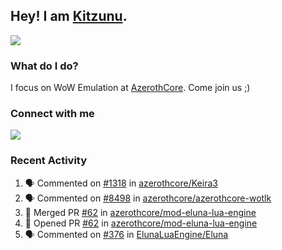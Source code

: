 ## Hey! I am [Kitzunu](https://Github.com/Kitzunu).

<!--<a href="https://github-readme-stats.kitzunu.vercel.app/api?username=Kitzunu&show_icons=true&theme=dark">
  <img align="center" src="https://github-readme-stats.kitzunu.vercel.app/api?username=Kitzunu&show_icons=true&theme=dark" />
</a>-->
<a href="https://github-readme-stats.kitzunu.vercel.app/api?username=Kitzunu&show_icons=true&theme=dark">
  <img align="center" src="https://github-readme-stats.vercel.app/api/top-langs/?username=Kitzunu&layout=compact&theme=dark" />
</a>

### What do I do?

I focus on WoW Emulation at [AzerothCore](https://Github.com/AzerothCore). Come join us ;)

### Connect with me
[![](https://img.shields.io/badge/AzerothCore%20Discord-Connect%20with%20me!-green)](https://discord.com/invite/gkt4y2x)

### Recent Activity

<!--START_SECTION:activity-->
1. 🗣 Commented on [#1318](https://github.com/azerothcore/Keira3/issues/1318) in [azerothcore/Keira3](https://github.com/azerothcore/Keira3)
2. 🗣 Commented on [#8498](https://github.com/azerothcore/azerothcore-wotlk/issues/8498) in [azerothcore/azerothcore-wotlk](https://github.com/azerothcore/azerothcore-wotlk)
3. 🎉 Merged PR [#62](https://github.com/azerothcore/mod-eluna-lua-engine/pull/62) in [azerothcore/mod-eluna-lua-engine](https://github.com/azerothcore/mod-eluna-lua-engine)
4. 💪 Opened PR [#62](https://github.com/azerothcore/mod-eluna-lua-engine/pull/62) in [azerothcore/mod-eluna-lua-engine](https://github.com/azerothcore/mod-eluna-lua-engine)
5. 🗣 Commented on [#376](https://github.com/ElunaLuaEngine/Eluna/issues/376) in [ElunaLuaEngine/Eluna](https://github.com/ElunaLuaEngine/Eluna)
<!--END_SECTION:activity-->
